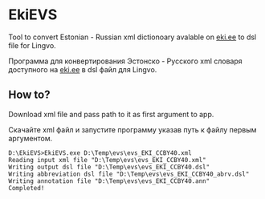 # EkiEVS

Tool to convert Estonian - Russian xml dictionoary avalable on [eki.ee](https://www.eki.ee/litsents/) to dsl file for Lingvo.

Программа для конвертирования Эстонско - Русского xml словаря доступного на [eki.ee](https://www.eki.ee/litsents/) в dsl файл для Lingvo.

## How to?

Download xml file and pass path to it as first argument to app.

Скачайте xml файл и запустите программу указав путь к файлу первым аргументом.

```
D:\EkiEVS>EkiEVS.exe D:\Temp\evs\evs_EKI_CCBY40.xml
Reading input xml file "D:\Temp\evs\evs_EKI_CCBY40.xml"
Writing output dsl file "D:\Temp\evs\evs_EKI_CCBY40.dsl"
Writing abbreviation dsl file "D:\Temp\evs\evs_EKI_CCBY40_abrv.dsl"
Writing annotation file "D:\Temp\evs\evs_EKI_CCBY40.ann"
Completed!
```
